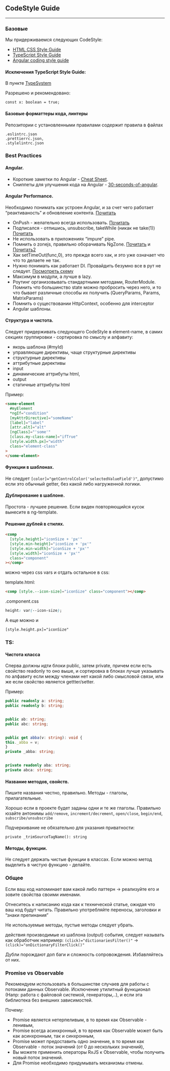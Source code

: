 ## CodeStyle Guide

---

### Базовые

Мы придерживаемся следующих CodeStyle:

- [HTML CSS Style Guide](https://google.github.io/styleguide/htmlcssguide.html)
- [TypeScript Style Guide](https://google.github.io/styleguide/tsguide.html)
- [Angular coding style guide](https://angular.io/guide/styleguide)

#### Исключения TypeScript Style Guide:

В пункте [TypeSystem](https://google.github.io/styleguide/tsguide.html#type-system)

Разрешено и рекомендовано:

```
const x: boolean = true;
```

#### Базовые форматтеры кода, линтеры

Репозитории с установленными правилами содержит правила в файлах

```
.eslintrc.json
.prettierrc.json,
.stylelintrc.json
```

### Best Practices

#### Angular.

- Короткие заметки по Angular - [Cheat Sheet](https://angular.io/guide/cheatsheet).
- Сниппеты для улучшения кода на Angular - [30-seconds-of-angular](https://github.com/fetis/30-seconds-of-angular).

#### Angular Performance.

Необходимо понимать как устроен Angular, и за счет чего работает “реактиваность” и обновление контента.
[Почитать](https://blog.angular-university.io/how-does-angular-2-change-detection-really-work/)

- OnPush - желательно всегда использовать. [Почитать](https://blog.angular-university.io/onpush-change-detection-how-it-works/)
- Подписался - отпишись, unsubscribe, takeWhile (никак не take(1)) [Почитать](https://medium.com/ngx/why-do-you-need-unsubscribe-ee0c62b5d21f)
- Не использовать в приложениях “impure” pipe.
- Помнить о zonejs, правильно оборачивать NgZone. [Почитать](https://indepth.dev/posts/1434/running-event-listeners-outside-of-the-ngzone) и [Почитать2](https://blog.thoughtram.io/angular/2017/02/21/using-zones-in-angular-for-better-performance.html)
- Хак setTimeOut(func,0), это прежде всего хак, и это уже означает что что то делаете не так.
- Нужно понимать как работает DI. Провайдить безумно все в рут не следует. [Посмотреть схему](https://christiankohler.net/2c07040f5b28e2b086aab313309719a6/angular-di-infographic.pdf)
- Максимум в модули, а лучше в lazy.
- Роутинг организовывать стандартными методами, RouterModule. Помнить что большинство state можно пробросить через него, и то что бывает различные способы их получить (QueryParams, Params, MatrixParams)
- Помнить о существовании HttpContext, особенно для interceptor
- Angular шаблоны.

#### Структура и чистота.

Следует придерживать следующего CodeStyle в element-name, в самих секциях группировки - сортировка по смыслу и алфавиту:

- якорь шаблона (#myId)
- управляющие директивы, чаще структурные директивы
- структурные директивы
- аттрибутные директивы
- input
- динамические аттрибуты html,
- output
- статичные аттрибуты html

Пример:

```html
<some-element
  #myElement
  *ngIf="condition"
  [myAttrDirective]="someName"
  [label]="label"
  [attr.alt]="alt"
  [ngClass]="'some'"
  [class.my-class-name]="ifTrue"
  [style.width.px]="width"
  class="element-class"
>
</some-element>
```

#### Функции в шаблонах.

Не следует `[color]="getControlColor('selectedValueField')"`,
допустимо если это обычный getter, без какой либо нагруженной логики.

#### Дублирование в шаблоне.

Простота - лучшее решение. Если виден повторяющийся кусок вынесите в ng-template.

#### Решение дублей в стилях.

```html
<comp
  [style.height]="iconSize + 'px'"
  [style.min-height]="iconSize + 'px'"
  [style.min-width]="iconSize + 'px'"
  [style.width]="iconSize + 'px'"
  class="component"
></comp>
```

можно через css vars и отдать остальное в css:

template.html:

```html
<comp [style.--icon-size]="iconSize" class="component"></comp>
```

.component.css

```css
height: var(--icon-size);
```

А еще можно и

```
[style.height.px]="iconSize"
```

### TS:

#### Чистота класса

Сперва должны идти блоки public, затем private, причем если есть свойство readonly то оно выше, и сортировка в блоках лучше указывать по алфавиту если между членами нет какой либо смысловой связи, или же если свойство является gettter/setter.

Пример:

```ts
public readonly a: string;
public readonly b: string;


public ab: string;
public abc: string;


public get abba(v: string): void {
this._abba = v;
}
private _abba: string;


private readonly aba: string;
private abca: string;
```

#### Название методов, свойств.

Пишите названия честно, правильно. Методы - глаголы, прилагательные.

Хорошо если в проекте будет заданы одни и те же глаголы.
Правильно юзайте антонимы `add/remove`, `increment/decrement`, `open/close`, `begin/end`, `subscribe/unsubscribe`

Подчеркивание не обязательно для указания приватности:

```
private _trimSourceTagName(): string
```

#### Методы, функции.

Не следует держать чистые функции в классах. Если можно метод выделить в чистую функцию - делайте.

### Общее

Если ваш код напоминает вам какой либо паттерн → реализуйте его и зовите свойства своими именами.

Отнеситесь к написанию кода как к технической статье, ожидая что ваш код будут читать. Правильно употребляйте переносы, заголовки и “знаки препинания”

Не используемые методы, пустые методы следует убрать.

действия производимые из шаблона (output) события, следует называть как обработчик например: `(click)="dictionariesFilter()"` → `(click)="onDictionaryFilterClick()"`

Дубли порождают доп баги и сложность сопровождения. Избавляйтесь от них.

### Promise vs Observable

Рекомендуем использовать в большинстве случаев для работы с потоками данных Observable. Исключение утилитный функционал (Напр: работа с файловой системой, генераторы,..), и если эта библиотека без внешних зависимостей.

Почему:

- Promise является нетерпеливым, в то время как Observable - ленивым,
- Promise всегда асинхронный, в то время как Observable может быть как асинхронным, так и синхронным,
- Promise может предоставить одно значение, в то время как Observable - поток значений (от 0 до нескольких значений),
- Вы можете применить операторы RxJS к Observable, чтобы получить новый поток значений.
- Для Promise необходимо придумывать механизмы отмены.
